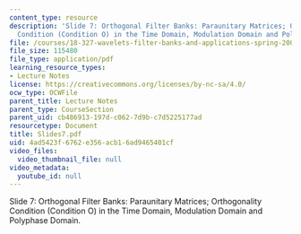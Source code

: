 ```yaml
---
content_type: resource
description: 'Slide 7: Orthogonal Filter Banks: Paraunitary Matrices; Orthogonality
  Condition (Condition O) in the Time Domain, Modulation Domain and Polyphase Domain.'
file: /courses/18-327-wavelets-filter-banks-and-applications-spring-2003/4ad5423f6762e356acb16ad9465401cf_Slides7.pdf
file_size: 115480
file_type: application/pdf
learning_resource_types:
- Lecture Notes
license: https://creativecommons.org/licenses/by-nc-sa/4.0/
ocw_type: OCWFile
parent_title: Lecture Notes
parent_type: CourseSection
parent_uid: cb486913-197d-c062-7d9b-c7d5225177ad
resourcetype: Document
title: Slides7.pdf
uid: 4ad5423f-6762-e356-acb1-6ad9465401cf
video_files:
  video_thumbnail_file: null
video_metadata:
  youtube_id: null
---
```

Slide 7: Orthogonal Filter Banks: Paraunitary Matrices; Orthogonality Condition (Condition O) in the Time Domain, Modulation Domain and Polyphase Domain.
